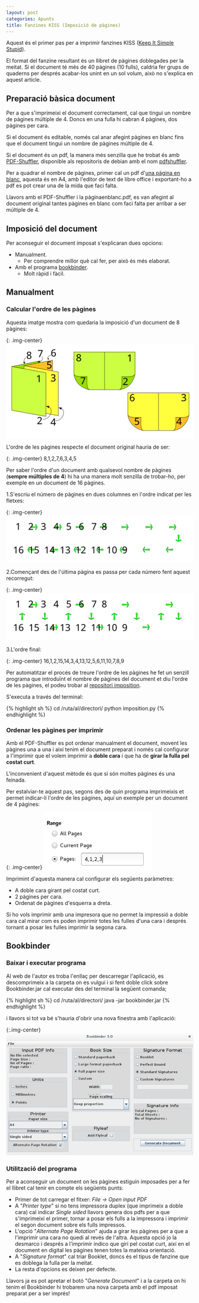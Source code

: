```yaml
---
layout: post
categories: Apunts
title: Fanzines KISS (Imposició de pàgines)
---
```


Aquest és el primer pas per a imprimir fanzines KISS ([Keep It Simple Stupid](https://ca.wikipedia.org/wiki/Principi_KISS)).

El format del fanzine resultant és un llibret de pàgines doblegades per la meitat. Si el document té més de 40 pàgines (10 fulls), caldria fer grups de quaderns per després acabar-los unint en un sol volum, això no s'explica en aquest artícle.

Preparació bàsica document
--------------------------

Per a que s'imprimeixi el document correctament, cal que tingui un nombre de pàgines múltiple de 4. Doncs en una fulla hi cabran 4 pàgines, dos pàgines per cara.

Si el document és editable, només cal anar afegint pàgines en blanc fins que el document tingui un nombre de pàgines múltiple de 4.

Si el document és un pdf, la manera més senzilla que he trobat és amb [PDF-Shuffler](http://sourceforge.net/projects/pdfshuffler/), disponible als repositoris de debian amb el nom [pdfshuffler](https://packages.debian.org/jessie/pdfshuffler).

Per a quadrar el nombre de pàgines, primer cal un pdf d'[una pàgina en blanc](/assets/pàginaenblanc.pdf), aquesta és en A4, amb l'editor de text de libre office i exportant-ho a pdf es pot crear una de la mida que faci falta.

Llavors amb el PDF-Shuffler i la pàginaenblanc.pdf, es van afegint al document original tantes pàgines en blanc com faci falta per arribar a ser múltiple de 4.

Imposició del document
----------------------

Per aconseguir el document imposat s'explicaran dues opcions:

* Manualment.
    * Per comprendre millor què cal fer, per això és més elaborat.
* Amb el programa [bookbinder](http://www.quantumelephant.co.uk/bookbinder/bookbinder.html).
    * Molt ràpid i fàcil.

Manualment
----------

### Calcular l'ordre de les pàgines

Aquesta imatge mostra com quedaria la imposició d'un document de 8 pàgines:

{: .img-center}
![Imposició de 8 pàgines en A4](/assets/FanzinesKISS-01.svg)

L'ordre de les pàgines respecte el document original hauria de ser:

{: .img-center}
8,1,2,7,6,3,4,5

Per saber l'ordre d'un document amb qualsevol nombre de pàgines (**sempre múltiples de 4**) hi ha una manera molt senzilla de trobar-ho, per exemple en un document de 16 pàgines.

1.S'escriu el número de pàgines en dues columnes en l'ordre indicat per les fletxes:

{: .img-center}
![Escriure número de pàgines](/assets/FanzinesKISS-03.svg)

2.Començant des de l'última pàgina es passa per cada número fent aquest recorregut:

{: .img-center}
![recorregut per definir l'ordre](/assets/FanzinesKISS-04.svg)

3.L'ordre final:

{: .img-center}
16,1,2,15,14,3,4,13,12,5,6,11,10,7,8,9

Per automatitzar el procés de treure l'ordre de les pàgines he fet un senzill programa que introduïnt el nombre de pàgines del document et diu l'ordre de les pàgines, el podeu trobar al [repositori imposition](https://github.com/duub/Imposition).

S'executa a través del terminal:

{% highlight sh %}
cd /ruta/al/directori/
python imposition.py
{% endhighlight %}

### Ordenar les pàgines per imprimir

Amb el PDF-Shuffler es pot ordenar manualment el document, movent les pàgines una a una i així tenim el document preparat i només cal configurar a l'imprimir que el volem imprimir a **doble cara** i que ha de **girar la fulla pel costat curt**.

L'inconvenient d'aquest mètode és que si són moltes pàgines és una feinada.

Per estalviar-te aquest pas, segons des de quin programa imprimeixis et permet indicar-li l'ordre de les pàgines, aquí un exemple per un document de 4 pàgines:

{: .img-center}
![Imposició de 8 pàgines en A4](/assets/FanzinesKISS-02.png)

Imprimint d'aquesta manera cal configurar els següents paràmetres:

* A doble cara girant pel costat curt.
* 2 pàgines per cara.
* Ordenat de pàgines d'esquerra a dreta.

Si ho vols imprimir amb una impresora que no permet la impressió a doble cara cal mirar com es poden imprimir totes les fulles d'una cara i després tornant a posar les fulles imprimir la segona cara.

Bookbinder
----------

### Baixar i executar programa

Al web de l'autor es troba l'enllaç per descarregar l'aplicació, es descomprimeix a la carpeta on es vulgui i si fent doble click sobre Bookbinder.jar cal executar des del terminal la següent comanda;

{% highlight sh %}
cd /ruta/al/directori/
java -jar bookbinder.jar
{% endhighlight %}

i llavors si tot va bé s'hauria d'obrir una nova finestra amb l'aplicació:

{:.img-center}
![Bookbinder](/assets/FanzinesKISS-05.png)

### Utilització del programa

Per a aconseguir un document on les pàgines estiguin imposades per a fer el llibret cal tenir en compte els següents punts:

* Primer de tot carregar el fitxer: *File -> Open input PDF*
* A "*Printer type*" si no tens impressora duplex (que imprimeix a doble cara) cal indicar *Single sided* llavors genera dos pdfs per a que s'imprimeixi el primer, tornar a posar els fulls a la impressora i imprimir el segon document sobre els fulls impressos.
* L'opció "*Alternate Page Rotation*" ajuda a girar les pàgines per a que a l'imprimir una cara no quedi al revés de l'altra. Aquesta opció jo la desmarco i després a l'imprimir indico que giri pel costat curt, així en el document en digital les  pàgines tenen totes la mateixa orientació.
* A "*Signature format*" cal triar Booklet, doncs és el tipus de fanzine que es doblega la fulla per la meitat.
* La resta d'opcions es deixen per defecte.

Llavors ja es pot apretar el botó "*Generate Document*" i a la carpeta on hi tenim el Bookbinder hi trobarem una nova carpeta amb el pdf imposat preparat per a ser imprés!
